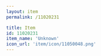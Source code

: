 ```yaml
---
layout: item
permalink: /11020231

title: Item
id: 11020231
item_name: 'Unknown'
icon_url: 'item/icon/11050048.png'
---
```

